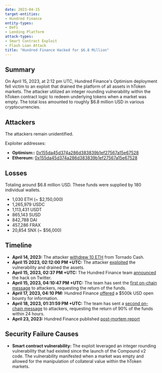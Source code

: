 ```yaml
---
date: 2023-04-15
target-entities: 
- Hundred Finance
entity-types:
- DeFi
- Lending Platform
attack-types:
- Smart Contract Exploit
- Flash Loan Attack
title: "Hundred Finance Hacked for $6.8 Million"
---
```


## Summary

On April 15, 2023, at 2:12 pm UTC, Hundred Finance's Optimism deployment fell victim to an exploit that drained the platform of all assets in hToken markets. The attacker utilized an integer rounding vulnerability within the hToken contract logic to redeem underlying tokens when a market was empty. The total loss amounted to roughly $6.8 million USD in various cryptocurrencies.
## Attackers

The attackers remain unidentified. 

Exploiter addresses:
- **Optimism::** [0x155da45d374a286d383839b1ef27567a15e67528](https://optimistic.etherscan.io/address/0x155da45d374a286d383839b1ef27567a15e67528)
- **Ethereum:** [0x155da45d374a286d383839b1ef27567a15e67528](https://etherscan.io/address/0x155da45d374a286d383839b1ef27567a15e67528)

## Losses

Totaling around $6.8 million USD. These funds were supplied by 180 individual wallets.

- 1,030 ETH (~ $2,150,000)
- 1,265,979 USDC
- 1,113,431 USDT 
- 865,143 SUSD
- 842,788 DAI 
- 457,286 FRAX 
- 20,854 SNX (~ $56,000)

## Timeline

- **April 14, 2023:** The attacker [withdrew 10 ETH](https://etherscan.io/tx/0x5317521498981511dc7d3fc95895a2fca595fce4ba15ce4fb26caf84dda21258) from Tornado Cash.
- **April 15 2023, 02:12:00 PM +UTC:** The attacker [exploited](https://optimistic.etherscan.io//tx/0x6e9ebcdebbabda04fa9f2e3bc21ea8b2e4fb4bf4f4670cb8483e2f0b2604f451) the vulnerability and drained the assets.
- **April 15, 2023, 02:37 PM +UTC:** The Hundred Finance team [announced](https://twitter.com/HundredFinance/status/1647247792589471745) the hack on Twitter.
- **April 15, 2023, 04:10:47 PM +UTC:** The team has sent the [first on-chain message](https://etherscan.io/tx/0xefecb4942e743517c21f603d3bc096a1c941f9a002eea3ec6ca067f801adc078) to attackers, requesting the return of the funds.
- **April 17, 2023, 04:10 PM:** Hundred Finance [offered](https://twitter.com/HundredFinance/status/1647995836117180416) a $500k USD open bounty for information.
- **April 18, 2023, 01:31:59 PM +UTC:** The team has sent a [second on-chain message](https://etherscan.io/tx/0x6fd6eeeb0f3f5c0f25e384710aa0ff027e924973806f514e9984eec042ad7003) to attackers, requesting the return of 90% of the funds within 24 hours.
- **April 23, 2023:** Hundred Finance published [post-mortem report](https://blog.hundred.finance/15-04-23-hundred-finance-hack-post-mortem-d895b618cf33)

## Security Failure Causes

- **Smart contract vulnerability:** 
The exploit leveraged an integer rounding vulnerability that had existed since the launch of the Compound v2 code. The vulnerability manifested when a market was empty and allowed for the manipulation of collateral value within the hToken markets.
